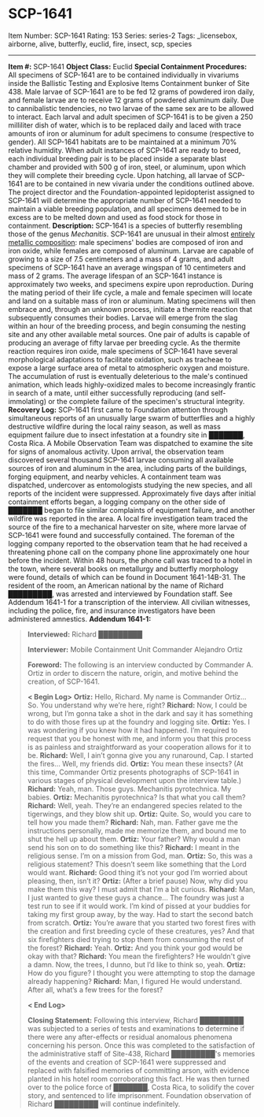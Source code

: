 # SCP-1641
Item Number: SCP-1641
Rating: 153
Series: series-2
Tags: _licensebox, airborne, alive, butterfly, euclid, fire, insect, scp, species

---

**Item #:** SCP-1641
**Object Class:** Euclid
**Special Containment Procedures:** All specimens of SCP-1641 are to be contained individually in vivariums inside the Ballistic Testing and Explosive Items Containment bunker of Site 438. Male larvae of SCP-1641 are to be fed 12 grams of powdered iron daily, and female larvae are to receive 12 grams of powdered aluminum daily. Due to cannibalistic tendencies, no two larvae of the same sex are to be allowed to interact.
Each larval and adult specimen of SCP-1641 is to be given a 250 milliliter dish of water, which is to be replaced daily and laced with trace amounts of iron or aluminum for adult specimens to consume (respective to gender). All SCP-1641 habitats are to be maintained at a minimum 70% relative humidity.
When adult instances of SCP-1641 are ready to breed, each individual breeding pair is to be placed inside a separate blast chamber and provided with 500 g of iron, steel, or aluminum, upon which they will complete their breeding cycle. Upon hatching, all larvae of SCP-1641 are to be contained in new vivaria under the conditions outlined above. The project director and the Foundation-appointed lepidopterist assigned to SCP-1641 will determine the appropriate number of SCP-1641 needed to maintain a viable breeding population, and all specimens deemed to be in excess are to be melted down and used as food stock for those in containment.
**Description:** SCP-1641 is a species of butterfly resembling those of the genus _Mechanitis_. SCP-1641 are unusual in their almost [entirely metallic composition](/scp-553): male specimens' bodies are composed of iron and iron oxide, while females are composed of aluminum. Larvae are capable of growing to a size of 7.5 centimeters and a mass of 4 grams, and adult specimens of SCP-1641 have an average wingspan of 10 centimeters and mass of 2 grams.
The average lifespan of an SCP-1641 instance is approximately two weeks, and specimens expire upon reproduction. During the mating period of their life cycle, a male and female specimen will locate and land on a suitable mass of iron or aluminum. Mating specimens will then embrace and, through an unknown process, initiate a thermite reaction that subsequently consumes their bodies. Larvae will emerge from the slag within an hour of the breeding process, and begin consuming the nesting site and any other available metal sources. One pair of adults is capable of producing an average of fifty larvae per breeding cycle.
As the thermite reaction requires iron oxide, male specimens of SCP-1641 have several morphological adaptations to facilitate oxidation, such as tracheae to expose a large surface area of metal to atmospheric oxygen and moisture. The accumulation of rust is eventually deleterious to the male's continued animation, which leads highly-oxidized males to become increasingly frantic in search of a mate, until either successfully reproducing (and self-immolating) or the complete failure of the specimen's structural integrity.
**Recovery Log:** SCP-1641 first came to Foundation attention through simultaneous reports of an unusually large swarm of butterflies and a highly destructive wildfire during the local rainy season, as well as mass equipment failure due to insect infestation at a foundry site in ███████, Costa Rica. A Mobile Observation Team was dispatched to examine the site for signs of anomalous activity.
Upon arrival, the observation team discovered several thousand SCP-1641 larvae consuming all available sources of iron and aluminum in the area, including parts of the buildings, forging equipment, and nearby vehicles. A containment team was dispatched, undercover as entomologists studying the new species, and all reports of the incident were suppressed.
Approximately five days after initial containment efforts began, a logging company on the other side of ███████ began to file similar complaints of equipment failure, and another wildfire was reported in the area. A local fire investigation team traced the source of the fire to a mechanical harvester on site, where more larvae of SCP-1641 were found and successfully contained. The foreman of the logging company reported to the observation team that he had received a threatening phone call on the company phone line approximately one hour before the incident. Within 48 hours, the phone call was traced to a hotel in the town, where several books on metallurgy and butterfly morphology were found, details of which can be found in Document 1641-14B-31. The resident of the room, an American national by the name of Richard █████████, was arrested and interviewed by Foundation staff. See Addendum 1641-1 for a transcription of the interview. All civilian witnesses, including the police, fire, and insurance investigators have been administered amnestics.
**Addendum 1641-1:**
> **Interviewed:** Richard █████████  
>    
>  **Interviewer:** Mobile Containment Unit Commander Alejandro Ortiz  
>    
>  **Foreword:** The following is an interview conducted by Commander A. Ortiz in order to discern the nature, origin, and motive behind the creation, of SCP-1641.  
>    
>  **< Begin Log>**
> **Ortiz:** Hello, Richard. My name is Commander Ortiz… So. You understand why we’re here, right?
> **Richard:** Now, I could be wrong, but I’m gonna take a shot in the dark and say it has something to do with those fires up at the foundry and logging site.
> **Ortiz:** Yes. I was wondering if you knew how it had happened. I’m required to request that you be honest with me, and inform you that this process is as painless and straightforward as your cooperation allows for it to be.
> **Richard:** Well, I ain’t gonna give you any runaround, Cap. I started the fires… Well, my friends did.
> **Ortiz:** You mean these insects?
> (At this time, Commander Ortiz presents photographs of SCP-1641 in various stages of physical development upon the interview table.)
> **Richard:** Yeah, man. Those guys. Mechanitis pyrotechnica. My babies.
> **Ortiz:** Mechanitis pyrotechnica? Is that what you call them?
> **Richard:** Well, yeah. They’re an endangered species related to the tigerwings, and they blow shit up.
> **Ortiz:** Quite. So, would you care to tell how you made them?
> **Richard:** Nah, man. Father gave me the instructions personally, made me memorize them, and bound me to shut the hell up about them.
> **Ortiz:** Your father? Why would a man send his son on to do something like this?
> **Richard:** I meant in the religious sense. I’m on a mission from God, man.
> **Ortiz:** So, this was a religious statement? This doesn’t seem like something that the Lord would want.
> **Richard:** Good thing it’s not your god I’m worried about pleasing, then, isn’t it?
> **Ortiz:** (After a brief pause) Now, why did you make them this way? I must admit that I’m a bit curious.
> **Richard:** Man, I just wanted to give these guys a chance… The foundry was just a test run to see if it would work. I’m kind of pissed at your buddies for taking my first group away, by the way. Had to start the second batch from scratch.
> **Ortiz:** You’re aware that you started two forest fires with the creation and first breeding cycle of these creatures, yes? And that six firefighters died trying to stop them from consuming the rest of the forest?
> **Richard:** Yeah.
> **Ortiz:** And you think your god would be okay with that?
> **Richard:** You mean the firefighters? He wouldn't give a damn. Now, the trees, I dunno, but I’d like to think so, yeah.
> **Ortiz:** How do you figure? I thought you were attempting to stop the damage already happening?
> **Richard:** Man, I figured He would understand. After all, what’s a few trees for the forest?  
>    
>  **< End Log>**  
>    
>  **Closing Statement:** Following this interview, Richard █████████ was subjected to a series of tests and examinations to determine if there were any after-effects or residual anomalous phenomena concerning his person. Once this was completed to the satisfaction of the administrative staff of Site-438, Richard █████████'s memories of the events and creation of SCP-1641 were suppressed and replaced with falsified memories of committing arson, with evidence planted in his hotel room corroborating this fact. He was then turned over to the police force of ███████, Costa Rica, to solidify the cover story, and sentenced to life imprisonment. Foundation observation of Richard █████████ will continue indefinitely.